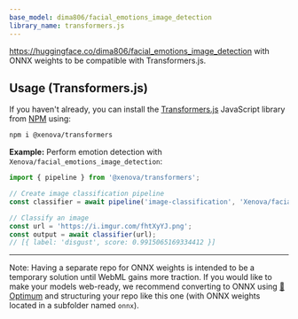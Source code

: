 ```yaml
---
base_model: dima806/facial_emotions_image_detection
library_name: transformers.js
---
```


https://huggingface.co/dima806/facial_emotions_image_detection with ONNX weights to be compatible with Transformers.js.
## Usage (Transformers.js)

If you haven't already, you can install the [Transformers.js](https://huggingface.co/docs/transformers.js) JavaScript library from [NPM](https://www.npmjs.com/package/@xenova/transformers) using:
```bash
npm i @xenova/transformers
```

**Example:** Perform emotion detection with `Xenova/facial_emotions_image_detection`:
```js
import { pipeline } from '@xenova/transformers';

// Create image classification pipeline
const classifier = await pipeline('image-classification', 'Xenova/facial_emotions_image_detection');

// Classify an image
const url = 'https://i.imgur.com/fhtXyYJ.png';
const output = await classifier(url);
// [{ label: 'disgust', score: 0.9915065169334412 }]
```

---

Note: Having a separate repo for ONNX weights is intended to be a temporary solution until WebML gains more traction. If you would like to make your models web-ready, we recommend converting to ONNX using [🤗 Optimum](https://huggingface.co/docs/optimum/index) and structuring your repo like this one (with ONNX weights located in a subfolder named `onnx`).